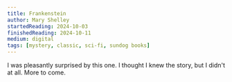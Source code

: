 ```yaml
---
title: Frankenstein
author: Mary Shelley
startedReading: 2024-10-03
finishedReading: 2024-10-11
medium: digital
tags: [mystery, classic, sci-fi, sundog books]
---
```


I was pleasantly surprised by this one. I thought I knew the story, but I didn't at all. More to come.
